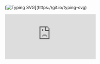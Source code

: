 [![Typing SVG](https://readme-typing-svg.demolab.com/?lines=Welcome+to+Francesco's+corner.;)](https://git.io/typing-svg)
<iframe src="https://tryhackme.com/api/v2/badges/public-profile?userPublicId=3907465" style='border:none;'></iframe>
